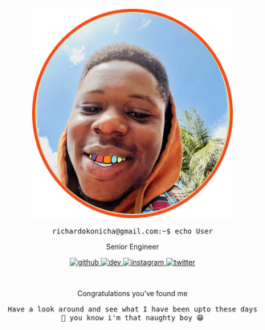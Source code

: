 
<p align="center">
<img src='avatar.svg' alt="me" width='400'/>
<summary align="center">
<samp>
richardokonicha@gmail.com:~$ <kbd><samp>echo User</samp></kbd>
</samp>
</summary>

  <p align="center">Senior Engineer<p>
  <p align="center">
    <a href="https://github.com/richardokonicha">
    <img src='https://cdn.jsdelivr.net/npm/simple-icons@3.0.1/icons/github.svg' alt='github' height='30'></img>
    </a>
    <a href="https://youtube.com/theroadmap?sub_confirmation=1">
    <img src='https://cdn.jsdelivr.net/npm/simple-icons@3.0.1/icons/dev-dot-to.svg' alt='dev' height='30'></img>
    <a href="https://www.instagram.com/r.e.e.c.h.e.e">
   <img src='https://cdn.jsdelivr.net/npm/simple-icons@3.0.1/icons/instagram.svg' alt='instagram' height='30'>
    </a>
    <a href="https://www.youtube.com/channel/UCA0H2KIWgWTwpTFjSxp0now?sub_confirmation=1">
    	<img src='https://cdn.jsdelivr.net/npm/simple-icons@3.0.1/icons/twitter.svg' alt='twitter' height='30' />
    </a>
  </p>
</p>

<br>

<p align="center">
Congratulations you've found me
 
</p>
<p align="center"><samp>Have a look around and see what I have been upto these days🤼‍ you know i'm that naughty boy 😁 </samp></p>


